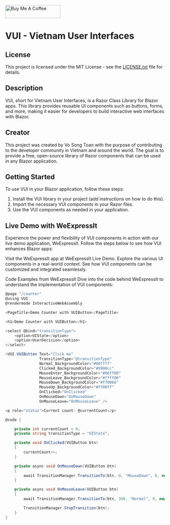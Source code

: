 <a href="https://www.buymeacoffee.com/vosongtoan" target="_blank"><img src="https://cdn.buymeacoffee.com/buttons/default-orange.png" alt="Buy Me A Coffee" height="41" width="174"></a>


# VUI - Vietnam User Interfaces

## License

This project is licensed under the MIT License - see the [LICENSE.txt](LICENSE.txt) file for details.

## Description

VUI, short for Vietnam User Interfaces, is a Razor Class Library for Blazor apps. This library provides reusable UI components such as buttons, forms, and more, making it easier for developers to build interactive web interfaces with Blazor.

## Creator

This project was created by Vo Song Toan with the purpose of contributing to the developer community in Vietnam and around the world. The goal is to provide a free, open-source library of Razor components that can be used in any Blazor application.

## Getting Started

To use VUI in your Blazor application, follow these steps:

1. Install the VUI library in your project (add instructions on how to do this).
2. Import the necessary VUI components in your Razor files.
3. Use the VUI components as needed in your application.

## Live Demo with WeExpressIt

Experience the power and flexibility of VUI components in action with our live demo application, WeExpressIt. Follow the steps below to see how VUI enhances Blazor apps:

Visit the WeExpressIt app at WeExpressIt Live Demo.
Explore the various UI components in a real-world context.
See how VUI components can be customized and integrated seamlessly.

Code Examples from WeExpressIt
Dive into the code behind WeExpressIt to understand the implementation of VUI components:

```csharp
@page "/counter"
@using VUI
@rendermode InteractiveWebAssembly

<PageTitle>Demo Counter with VUIButton</PageTitle>

<h1>Demo Counter with VUIButton</h1>

<select @bind="transitionType">
    <option>UIState</option>
    <option>UserDecision</option>
</select>

<VUI.VUIButton Text="Click me"
               TransitionType="@transitionType"
               Normal_BackgroundColor="#00ffff" 
               Clicked_BackgroundColor="#9900cc"
               MouseEnter_BackgroundColor="#00ff00"
               MouseLeave_BackgroundColor="#ffff00"
               MouseDown_BackgroundColor="#ff0066"
               MouseUp_BackgroundColor="#ff00ff"
               OnClicked="OnClicked"
               OnMouseDown="OnMouseDown"
               OnMouseLeave="OnMouseLeave" />

<p role="status">Current count: @currentCount</p>

@code {

    private int currentCount = 0;
    private string transitionType = "UIState";

    private void OnClicked(VUIButton btn)
    {
        currentCount++;
    }

    private async void OnMouseDown(VUIButton btn)
    {
        await TransitionManager.TransitionTo(btn, 0, "MouseDown", 0, new string[] { "Clicked" });        
    }

    private async void OnMouseLeave(VUIButton btn)
    {
        await TransitionManager.TransitionTo(btn, 300, "Normal", 0, new string[] { "All" });

        TransitionManager.StopTransition(btn);
    }
}

